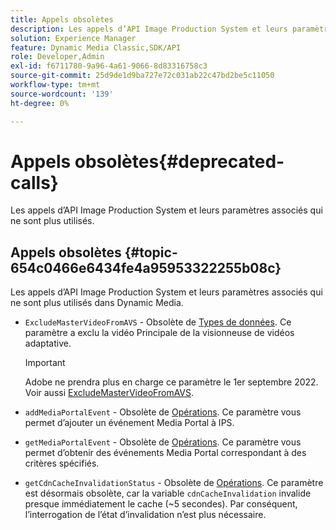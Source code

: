 ```yaml
---
title: Appels obsolètes
description: Les appels d’API Image Production System et leurs paramètres associés qui ne sont plus utilisés ou pris en charge dans Dynamic Media.
solution: Experience Manager
feature: Dynamic Media Classic,SDK/API
role: Developer,Admin
exl-id: f6711780-9a96-4a61-9066-8d83316758c3
source-git-commit: 25d9de1d9ba727e72c031ab22c47bd2be5c11050
workflow-type: tm+mt
source-wordcount: '139'
ht-degree: 0%

---
```


# Appels obsolètes{#deprecated-calls}

Les appels d’API Image Production System et leurs paramètres associés qui ne sont plus utilisés.

## Appels obsolètes {#topic-654c0466e6434fe4a95953322255b08c}

Les appels d’API Image Production System et leurs paramètres associés qui ne sont plus utilisés dans Dynamic Media.

* `ExcludeMasterVideoFromAVS` - Obsolète de [Types de données](/help/aem-ips-api/types/c-data-types/c-data-types.md). Ce paramètre a exclu la vidéo Principale de la visionneuse de vidéos adaptative.
   >[!IMPORTANT]
   >
   >Adobe ne prendra plus en charge ce paramètre le 1er septembre 2022. Voir aussi [ExcludeMasterVideoFromAVS](/help/aem-ips-api/types/c-data-types/r-exclude-master-video-from-avs.md).

* `addMediaPortalEvent` - Obsolète de [Opérations](/help/aem-ips-api/operations/c-operations-intro/c-operations-intro.md). Ce paramètre vous permet d’ajouter un événement Media Portal à IPS.
* `getMediaPortalEvent` - Obsolète de [Opérations](/help/aem-ips-api/operations/c-operations-intro/c-operations-intro.md). Ce paramètre vous permet d’obtenir des événements Media Portal correspondant à des critères spécifiés.
* `getCdnCacheInvalidationStatus` - Obsolète de [Opérations](/help/aem-ips-api/operations/c-operations-intro/c-operations-intro.md). Ce paramètre est désormais obsolète, car la variable `cdnCacheInvalidation` invalide presque immédiatement le cache (~5 secondes). Par conséquent, l’interrogation de l’état d’invalidation n’est plus nécessaire.
